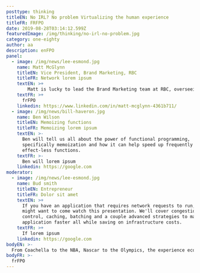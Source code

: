 ```yaml
---
posttype: thinking
titleEN: No IRL? No problem Virtualizing the human experience
titleFR: FRFPO
date: 2019-08-28T03:14:12.599Z
featuredImage: /img/thinking/no-irl-no-problem.jpg
category: one-eighty
author: aa
description: enFPO
panel:
  - image: /img/news/lee-esmond.jpg
    name: Matt McGlynn
    titleEN: Vice President, Brand Marketing, RBC
    titleFR: Network lorem ipsum
    textEN: >+
        Matt is lucky to lead the Brand Marketing team at RBC, overseeing enterprise-wide Sponsorship, Youth Marketing, Brand Strategy, Metrics/Insights and Events. With 15+ years of experience in a wide variety of marketing related roles, he brings a raw and energetic approach as well as a unique perspective, having started his career as a graphic designer, giving him an intimate understanding of the creative process and maximizing agency output. Prior to RBC, Matt started his career at Maple Leaf Sports & Entertainment and moved on to a role as Brand Manager for PlayStation at Sony Computer Entertainment Canada.
    textFR: >+
      frFPO
    linkedin: https://www.linkedin.com/in/matt-mcglynn-4361b711/
  - image: /img/news/bill-haveron.jpg
    name: Ben Wilson
    titleEN: Memoizing functions
    titleFR: Memoizing lorem ipsum
    textEN: >-
      Ben will tell us all about the power of functional programming,
      specifically memoization and how it can help speed up frequently used side
      effect-less functions.
    textFR: >-
      Ben will lorem ipsum
    linkedin: https://google.com
moderator:
  - image: /img/news/lee-esmond.jpg
    name: Bud smith
    titleEN: Entrepreneur
    titleFR: Dolor sit amet
    textEN: >+
      If you have an application that requires network requests to run, you
      might want to come watch this presentation. We'll cover congestion
      control, caching, batching and a couple advanced strategies to make your
      application faster all while saving on infrastructure costs.
    textFR: >+
      If lorem ipsum
    linkedin: https://google.com
bodyEN: >-
  From Coachella to the NBA, Nascar to the Olympics, the experience economy has changed forever. Have physical distancing, travel constraints and consumer fears left a void for brand activations and sponsorships? Or has COVID-19 been the much-needed catalyst to push beyond possible to discover the next evolution of experiential? Join us as some of today’s biggest brands and industry experts flip the script on ‘virtual’, sharing powerful insights to drive brand experiences forward in the not-so-new world.
bodyFR: >-
  frFPO
---
```

